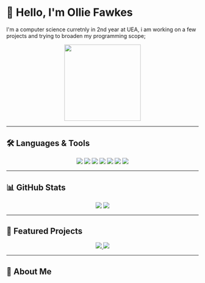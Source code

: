 
# 👋 Hello, I'm Ollie Fawkes

I'm a computer science curretnly in 2nd year at UEA, i am working on a few projects and trying to broaden my programming scope;

<p align="center">
  <img src="https://media.giphy.com/media/3o7qDP3QwrW7y3FzQ8/giphy.gif" width="200"/>
</p>

---

## 🛠️ Languages & Tools

<p align="center">
  <img src="https://img.shields.io/badge/Java-ED8B00?logo=java&logoColor=white" />
  <img src="https://img.shields.io/badge/Python-3776AB?logo=python&logoColor=white" />
  <img src="https://img.shields.io/badge/React-61DAFB?logo=react&logoColor=white" />
  <img src="https://img.shields.io/badge/Spring_Boot-6DB33F?logo=spring&logoColor=white" />
  <img src="https://img.shields.io/badge/JavaScript-F7DF1E?logo=javascript&logoColor=black" />
  <img src="https://img.shields.io/badge/HTML-E34F26?logo=html5&logoColor=white" />
  <img src="https://img.shields.io/badge/CSS-1572B6?logo=css3&logoColor=white" />
</p>

---

## 📊 GitHub Stats

<p align="center">
  <img src="https://github-readme-stats.vercel.app/api?username=fawkeso16&show_icons=true&theme=tokyonight&count_private=true" />
  <img src="https://github-readme-stats.vercel.app/api/top-langs/?username=fawkeso16&layout=compact&theme=tokyonight&count_private=true" />
</p>

---

## 🚀 Featured Projects

<p align="center">
  <a href="https://github.com/fawkeso16/health-tracker">
    <img src="https://img.shields.io/badge/Health_Tracker-React/SpringBoot-brightgreen?style=for-the-badge" />
  </a>
  <a href="https://github.com/fawkeso16/drone-simulator">
    <img src="https://img.shields.io/badge/Drone_Simulator-JavaFX/SpringBoot-blue?style=for-the-badge" />
  </a>
</p>

---

## 💬 About Me


